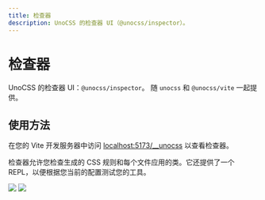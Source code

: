 ```yaml
---
title: 检查器
description: UnoCSS 的检查器 UI（@unocss/inspector）。
---
```


# 检查器

UnoCSS 的检查器 UI：`@unocss/inspector`。
随 `unocss` 和 `@unocss/vite` 一起提供。

## 使用方法

在您的 Vite 开发服务器中访问 <a href="http://localhost:5173/__unocss" target="_blank" rel="noreferrer">localhost:5173/\_\_unocss</a> 以查看检查器。

检查器允许您检查生成的 CSS 规则和每个文件应用的类。它还提供了一个 REPL，以便根据您当前的配置测试您的工具。

<img src="https://user-images.githubusercontent.com/11247099/140885990-1827f5ce-f12a-4ed4-9d63-e5145a65fb4a.png" loading="lazy">
<img src="https://user-images.githubusercontent.com/11247099/140886020-7014f412-f020-4aed-a169-d025cc1bbcd3.png" loading="lazy">
